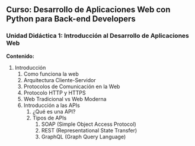 ## Curso: Desarrollo de Aplicaciones Web con Python para Back-end Developers

### Unidad Didáctica 1: Introducción al Desarrollo de Aplicaciones Web

**Contenido:**

1. Introducción
   1. Como funciona la web
   2. Arquitectura Cliente-Servidor
   3. Protocolos de Comunicación en la Web
   4. Protocolo HTTP y HTTPS
   5. Web Tradicional vs Web Moderna
   6. Introducción a las APIs
      1. ¿Qué es una API?
      2. Tipos de APIs
         1. SOAP (Simple Object Access Protocol)
         2. REST (Representational State Transfer)
         3. GraphQL (Graph Query Language)

